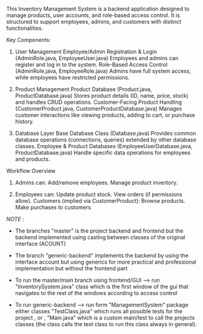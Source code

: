 This Inventory Management System is a backend application designed to manage products, user accounts, and role-based access control. 
It is structured to support employees, admins, and customers with distinct functionalities.

Key Components:
  1. User Management
       Employee/Admin Registration & Login (AdminRole.java, EmployeeUser.java)
       Employees and admins can register and log in to the system.
       Role-Based Access Control (AdminRole.java, EmployeeRole.java)
       Admins have full system access, while employees have restricted permissions.

  2. Product Management
      Product Database (Product.java, ProductDatabase.java) Stores product details (ID, name, price, stock) and handles CRUD operations.
      Customer-Facing Product Handling (CustomerProduct.java, CustomerProductDatabase.java) Manages customer interactions like viewing products, adding to cart, or purchase history.

  3. Database Layer
    Base Database Class (Database.java)  Provides common database operations (connections, queries) extended by other database classes.
    Employee & Product Databases (EmployeeUserDatabase.java, ProductDatabase.java) Handle specific data operations for employees and products.


Workflow Overview
1. Admins can:
    Add/remove employees.
    Manage product inventory.

2. Employees can:
    Update product stock.
    View orders (if permissions allow).
    Customers (implied via CustomerProduct):
    Browse products.
    Make purchases to customers

*NOTE* :
  * The branches "master" is the project backend and frontend but the backend implemented using casting between classes of the original interface (ACOUNT)

  * The branch "generic-backend" implements the backend by using the interface account but using generics for more practical and professional implementation but without the frontend part
  
  * To run the master/main branch using frontend/GUI --> run "InventorySystem.java" class which is the first window of the gui that navigates to the rest of the windows according to access control
  
  * To run generic-backend --> run form "ManagementSystem" package either classes "TestClass,java" which runs all possible tests for the project , or , "Main.java" which is a custom main/test to call the projects classes (the class calls the test class to run this class always in general).
